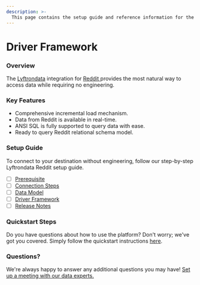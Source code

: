 ```yaml
---
description: >-
  This page contains the setup guide and reference information for the Reddit source connector.
---
```


# Driver Framework

### Overview

The [Lyftrondata](https://www.lyftrondata.com/) integration for [Reddit](https://www.lyftrondata.com/integration/reddit/)[ ](https://www.lyftrondata.com/integration/reddit/)provides the most natural way to access data while requiring no engineering.

### Key Features

* Comprehensive incremental load mechanism.
* Data from Reddit is available in real-time.&#x20;
* ANSI SQL is fully supported to query data with ease.
* Ready to query Reddit relational schema model.

### Setup Guide

To connect to your destination without engineering, follow our step-by-step Lyftrondata Reddit setup guide.

* [ ] [Prerequisite](../../marketing-analytics/reddit/prerequisite.md)
* [ ] [Connection Steps](../../marketing-analytics/reddit/connection-steps.md)
* [ ] [Data Model](../../marketing-analytics/reddit/data-model/)
* [ ] [Driver Framework](../../marketing-analytics/reddit/driver-framework/)
* [ ] [Release Notes](../../marketing-analytics/reddit/release-notes.md)

### Quickstart Steps

Do you have questions about how to use the platform? Don't worry; we've got you covered. Simply follow the quickstart instructions [here](../../../quickstart-steps.md).

### Questions? <a href="#questions" id="questions"></a>

We're always happy to answer any additional questions you may have! [Set up a meeting with our data experts.](https://www.lyftrondata.com/book-a-meeting/)


